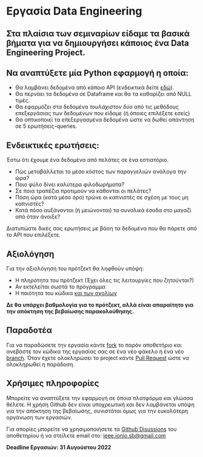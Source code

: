 # Εργασία Data Engineering

## Στα πλαίσια των σεμιναρίων είδαμε τα βασικά βήματα για να δημιουργήσει κάποιος ένα Data Engineering Project.
## Να αναπτύξετε μία Python εφαρμογή η οποία:
- Θα λαμβάνει δεδομένα από κάποιο API (ενδεικτικά δείτε [εδώ](https://mixedanalytics.com/blog/list-actually-free-open-no-auth-needed-apis/)).
- Θα περνάει τα δεδομένα σε Dataframe και θα τα καθαρίζει από NULL τιμές.
- Θα εφαρμόζει στα δεδομένα *τουλάχιστον δύο* από τις μεθόδους επεξεργάσιας των δεδομένων που είδαμε (ή όποιες επιλέξετε εσείς)
- Θα οπτικοποιεί τα επεξεργασμένα δεδομένα ώστε να δωθεί απάντηση σε 5 ερωτήσεις-queries.

## Ενδεικτικές ερωτήσεις:
Έστω ότι έχουμε ένα δεδομένα από πελάτες σε ένα εστιατόριο.
- Πώς μεταβάλλεται το μέσο κόστος των παραγγελιών ανάλογα την ώρα?
- Ποιο φύλο δίνει καλύτερα φιλοδωρήματα?
- Σε ποια τραπέζια προτιμούν να κάθονται οι πελάτες?
- Πόση ώρα (κατά μέσο όρο) τρώνε οι καπνιστές σε σχέση με τους μη καπνιστές?
- Κατά πόσο αυξάνονται (ή μειώνονται) τα συνολικά έσοδα στο μαγαζί από όταν άνοιξε?

Διατυπώστε δικές σας ερωτήσεις με βάση τα δεδομένα που θα πάρετε από το API που επιλέξετε.

## Αξιολόγηση
Για την αξιολόγηση του πρότζεκτ θα ληφθούν υπόψη:
- Η πληρότητα του πρότζεκτ (Έχει όλες τις λειτουργίες που ζητούνται?)
- Αν εκτελείται σωστά το πρόγραμμα
- Η ποιότητα του κώδικα <ins>και των σχολίων</ins>

**Δε θα υπάρχει βαθμολογία για το πρότζεκτ, αλλά είναι απαραίτητο για την απόκτηση της βεβαίωσης παρακολούθησης.**

## Παραδοτέα
Για να παραδώσετε την εργασία κάντε [fork](https://www.earthdatascience.org/workshops/intro-version-control-git/about-forks/) το παρόν αποθετήριο και ανεβάστε τον κώδικα της εργασίας σας σε ένα νέο φάκελο ή ένα νέο [branch](https://www.softwaretestinghelp.com/github-tutorial/#Creating_A_GitHub_Branch). Όταν έχετε ολοκληρώσει το project κάντε [Pull Request](https://www.softwaretestinghelp.com/github-tutorial/#Create_A_GitHub_Pull_Request) ώστε να ολοκληρωθεί η παράδοση.

## Χρήσιμες πληροφορίες
Μπορείτε να αναπτύξετε την εφαρμογή σε όποια πλατφόρμα και γλώσσα θέλετε.
Η χρήση Github δεν είναι υποχρεωτική και δεν λαμβάνεται υπόψη για την απόκτηση της βεβαίωσης, συνιστάται όμως για την ευκολότερη οργάνωση των εργασιών.

Για απορίες μπορείτε να χρησιμοποιήσετε τα [Github Disussions](https://github.com/ionian-uni-ieee/Data_Engineering/discussions) του αποθετηρίου ή να στείλετε email στο: ieee.ionio.sb@gmail.com

**Deadline Εργασιών: 31 Αυγούστου 2022**
